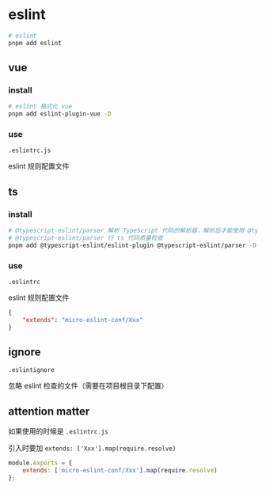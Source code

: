 # eslint

```bash
# eslint
pnpm add eslint
```

## vue

### install

```bash
# eslint 格式化 vue
pnpm add eslint-plugin-vue -D
```

### use

`.eslintrc.js`

eslint 规则配置文件

## ts

### install

```bash
# @typescript-eslint/parser 解析 TypeScript 代码的解析器，解析后才能使用 @typescript-eslint/parser
# @typescript-eslint/parser 行 ts 代码质量检查
pnpm add @typescript-eslint/eslint-plugin @typescript-eslint/parser -D
```

### use

`.eslintrc`

eslint 规则配置文件

```json
{
    "extends": "micro-eslint-conf/Xxx"
}
```

## ignore

`.eslintignore`

忽略 eslint 检查的文件（需要在项目根目录下配置）

## attention matter

如果使用的时候是 `.eslintrc.js`

引入时要加 `extends: ['Xxx'].map(require.resolve)`

```javascript
module.exports = {
    extends: ['micro-eslint-conf/Xxx'].map(require.resolve)
};
```
